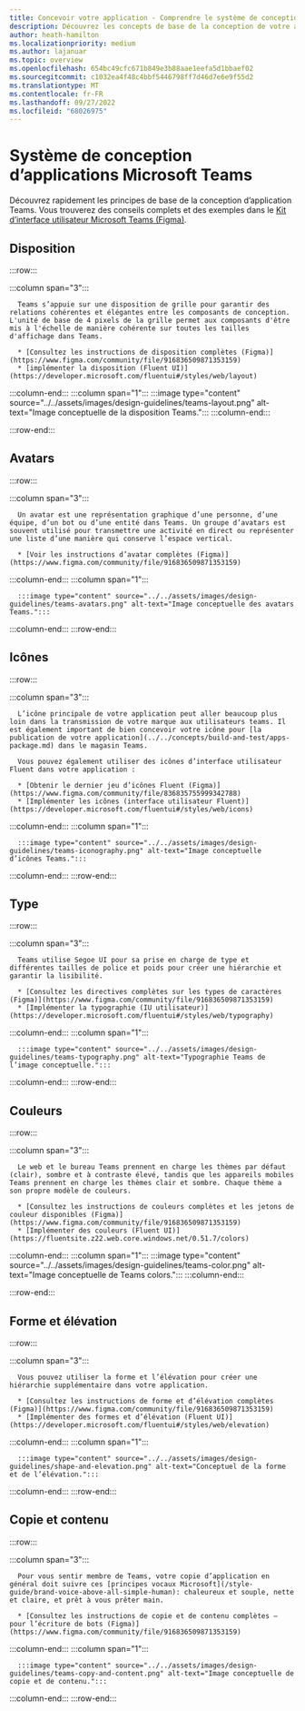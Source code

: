 ```yaml
---
title: Concevoir votre application - Comprendre le système de conception
description: Découvrez les concepts de base de la conception de votre application Microsoft Teams, notamment les avatars, la disposition, les icônes, le modèle de couleurs, etc.
author: heath-hamilton
ms.localizationpriority: medium
ms.author: lajanuar
ms.topic: overview
ms.openlocfilehash: 654bc49cfc671b849e3b88aae1eefa5d1bbaef02
ms.sourcegitcommit: c1032ea4f48c4bbf5446798ff7d46d7e6e9f55d2
ms.translationtype: MT
ms.contentlocale: fr-FR
ms.lasthandoff: 09/27/2022
ms.locfileid: "68026975"
---
```

# <a name="microsoft-teams-app-design-system"></a>Système de conception d’applications Microsoft Teams

Découvrez rapidement les principes de base de la conception d’application Teams. Vous trouverez des conseils complets et des exemples dans le [Kit d’interface utilisateur Microsoft Teams (Figma)](https://www.figma.com/community/file/916836509871353159).

## <a name="layout"></a>Disposition

:::row:::

   :::column span="3":::

      Teams s’appuie sur une disposition de grille pour garantir des relations cohérentes et élégantes entre les composants de conception. L'unité de base de 4 pixels de la grille permet aux composants d'être mis à l'échelle de manière cohérente sur toutes les tailles d'affichage dans Teams.

      * [Consultez les instructions de disposition complètes (Figma)](https://www.figma.com/community/file/916836509871353159)
      * [implémenter la disposition (Fluent UI)](https://developer.microsoft.com/fluentui#/styles/web/layout)

   :::column-end:::
   :::column span="1":::
      :::image type="content" source="../../assets/images/design-guidelines/teams-layout.png" alt-text="Image conceptuelle de la disposition Teams.":::
   :::column-end:::

:::row-end:::

## <a name="avatars"></a>Avatars

:::row:::

   :::column span="3":::

      Un avatar est une représentation graphique d’une personne, d’une équipe, d’un bot ou d’une entité dans Teams. Un groupe d’avatars est souvent utilisé pour transmettre une activité en direct ou représenter une liste d’une manière qui conserve l’espace vertical. 

      * [Voir les instructions d’avatar complètes (Figma)](https://www.figma.com/community/file/916836509871353159)

   :::column-end:::
   :::column span="1":::

      :::image type="content" source="../../assets/images/design-guidelines/teams-avatars.png" alt-text="Image conceptuelle des avatars Teams.":::

   :::column-end:::
:::row-end:::

## <a name="icons"></a>Icônes

:::row:::

   :::column span="3":::

      L’icône principale de votre application peut aller beaucoup plus loin dans la transmission de votre marque aux utilisateurs teams. Il est également important de bien concevoir votre icône pour [la publication de votre application](../../concepts/build-and-test/apps-package.md) dans le magasin Teams.

      Vous pouvez également utiliser des icônes d’interface utilisateur Fluent dans votre application :

      * [Obtenir le dernier jeu d’icônes Fluent (Figma)](https://www.figma.com/community/file/836835755999342788)
      * [Implémenter les icônes (interface utilisateur Fluent)](https://developer.microsoft.com/fluentui#/styles/web/icons)

   :::column-end:::
   :::column span="1":::

      :::image type="content" source="../../assets/images/design-guidelines/teams-iconography.png" alt-text="Image conceptuelle d’icônes Teams.":::

   :::column-end:::
:::row-end:::

## <a name="type"></a>Type

:::row:::

   :::column span="3":::

      Teams utilise Segoe UI pour sa prise en charge de type et différentes tailles de police et poids pour créer une hiérarchie et garantir la lisibilité.

      * [Consultez les directives complètes sur les types de caractères (Figma)](https://www.figma.com/community/file/916836509871353159)
      * [Implémenter la typographie (IU utilisateur)](https://developer.microsoft.com/fluentui#/styles/web/typography)

   :::column-end:::
   :::column span="1":::

      :::image type="content" source="../../assets/images/design-guidelines/teams-typography.png" alt-text="Typographie Teams de l’image conceptuelle.":::

   :::column-end:::
:::row-end:::

## <a name="colors"></a>Couleurs

:::row:::

   :::column span="3":::

      Le web et le bureau Teams prennent en charge les thèmes par défaut (clair), sombre et à contraste élevé, tandis que les appareils mobiles Teams prennent en charge les thèmes clair et sombre. Chaque thème a son propre modèle de couleurs.

      * [Consultez les instructions de couleurs complètes et les jetons de couleur disponibles (Figma)](https://www.figma.com/community/file/916836509871353159)
      * [Implémenter des couleurs (Fluent UI)](https://fluentsite.z22.web.core.windows.net/0.51.7/colors)

   :::column-end:::
   :::column span="1":::
      :::image type="content" source="../../assets/images/design-guidelines/teams-color.png" alt-text="Image conceptuelle de Teams colors.":::
   :::column-end:::

:::row-end:::

## <a name="shape-and-elevation"></a>Forme et élévation

:::row:::

   :::column span="3":::

      Vous pouvez utiliser la forme et l’élévation pour créer une hiérarchie supplémentaire dans votre application. 

      * [Consultez les instructions de forme et d’élévation complètes (Figma)](https://www.figma.com/community/file/916836509871353159)
      * [Implémenter des formes et d’élévation (Fluent UI)](https://developer.microsoft.com/fluentui#/styles/web/elevation)

   :::column-end:::
   :::column span="1":::

      :::image type="content" source="../../assets/images/design-guidelines/shape-and-elevation.png" alt-text="Conceptuel de la forme et de l’élévation.":::

   :::column-end:::
:::row-end:::

## <a name="copy-and-content"></a>Copie et contenu

:::row:::

   :::column span="3":::

      Pour vous sentir membre de Teams, votre copie d’application en général doit suivre ces [principes vocaux Microsoft](/style-guide/brand-voice-above-all-simple-human): chaleureux et souple, nette et claire, et prêt à vous prêter main.

      * [Consultez les instructions de copie et de contenu complètes – pour l’écriture de bots (Figma)](https://www.figma.com/community/file/916836509871353159)

   :::column-end:::
   :::column span="1":::

      :::image type="content" source="../../assets/images/design-guidelines/teams-copy-and-content.png" alt-text="Image conceptuelle de copie et de contenu.":::

   :::column-end:::
:::row-end:::
